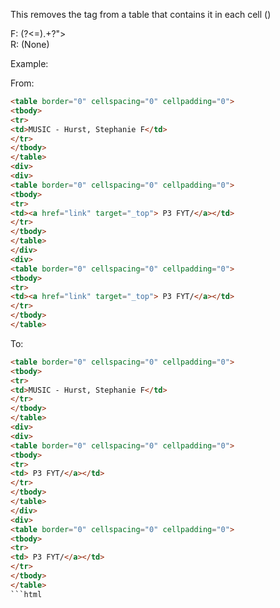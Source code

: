 This removes the <a> tag from a table that contains it in each cell (<td>)

F: (?<=<td>).+?">
<br>
R: (None)

Example:

From:
```html
<table border="0" cellspacing="0" cellpadding="0">
<tbody>
<tr>
<td>MUSIC - Hurst, Stephanie F</td>
</tr>
</tbody>
</table>
<div>
<div>
<table border="0" cellspacing="0" cellpadding="0">
<tbody>
<tr>
<td><a href="link" target="_top"> P3 FYT/</a></td>
</tr>
</tbody>
</table>
</div>
<div>
<table border="0" cellspacing="0" cellpadding="0">
<tbody>
<tr>
<td><a href="link" target="_top"> P3 FYT/</a></td>
</tr>
</tbody>
</table>
```

To:
```html
<table border="0" cellspacing="0" cellpadding="0">
<tbody>
<tr>
<td>MUSIC - Hurst, Stephanie F</td>
</tr>
</tbody>
</table>
<div>
<div>
<table border="0" cellspacing="0" cellpadding="0">
<tbody>
<tr>
<td> P3 FYT/</a></td>
</tr>
</tbody>
</table>
</div>
<div>
<table border="0" cellspacing="0" cellpadding="0">
<tbody>
<tr>
<td> P3 FYT/</a></td>
</tr>
</tbody>
</table>
```html
